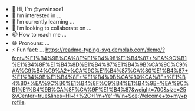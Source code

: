 - 👋 Hi, I’m @yewinsoe1
- 👀 I’m interested in ...
- 🌱 I’m currently learning ...
- 💞️ I’m looking to collaborate on ...
- 📫 How to reach me ...
- 😄 Pronouns: ...
- ⚡ Fun fact: ...
https://readme-typing-svg.demolab.com/demo/?font=%E1%B4%9B%CA%8F%E1%B4%98%E1%B4%87+%EA%9C%B1%E1%B4%8F%E1%B4%8D%E1%B4%87%E1%B4%9B%CA%9C%C9%AA%C9%B4%C9%A2+%CA%9C%E1%B4%87%CA%80%E1%B4%87+%E1%B4%9B%E1%B4%8F+%E1%B4%9B%CA%80%CA%8F+%E1%B4%80+%EA%9C%B0%E1%B4%8F%C9%B4%E1%B4%9B+%EA%9C%B1%E1%B4%9B%CA%8F%CA%9F%E1%B4%87&weight=700&size=25&vCenter=true&lines=Hi+!+%2C+I'm+Ye'+Win+Soe;Welcome+to+my+profile.
<!---
yewinsoe1/yewinsoe1 is a ✨ special ✨ repository because its `README.md` (this file) appears on your GitHub profile.
You can click the Preview link to take a look at your changes.
--->
